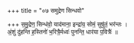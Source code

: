 +++
title = "०७ समुद्रेण सिन्धवो"

+++
स॒मु॒द्रेण॒ सिन्ध॑वो॒ याद॑माना॒ इन्द्रा॑य॒ सोमं॒ सुषु॑तं॒ भर॑न्तः ।  
अं॒शुं दु॑हन्ति ह॒स्तिनो॑ भ॒रित्रै॒र्मध्वः॑ पुनन्ति॒ धार॑या प॒वित्रैः॑ ॥
